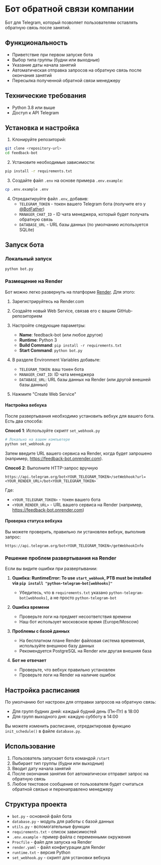 # Бот обратной связи компании

Бот для Telegram, который позволяет пользователям оставлять обратную связь после занятий.

## Функциональность

- Приветствие при первом запуске бота
- Выбор типа группы (будни или выходные)
- Указание даты начала занятий
- Автоматическая отправка запросов на обратную связь после окончания занятий
- Пересылка полученной обратной связи менеджеру

## Технические требования

- Python 3.8 или выше
- Доступ к API Telegram

## Установка и настройка

1. Клонируйте репозиторий:
```bash
git clone <repository-url>
cd feedback-bot
```

2. Установите необходимые зависимости:
```bash
pip install -r requirements.txt
```

3. Создайте файл `.env` на основе примера `.env.example`:
```bash
cp .env.example .env
```

4. Отредактируйте файл `.env`, добавив:
   - `TELEGRAM_TOKEN` - токен вашего Telegram бота (получите его у [@BotFather](https://t.me/BotFather))
   - `MANAGER_CHAT_ID` - ID чата менеджера, который будет получать обратную связь
   - `DATABASE_URL` - URL базы данных (по умолчанию используется SQLite)

## Запуск бота

### Локальный запуск

```bash
python bot.py
```

### Размещение на Render

Бот можно легко развернуть на платформе [Render](https://render.com/). Для этого:

1. Зарегистрируйтесь на Render.com
2. Создайте новый Web Service, связав его с вашим GitHub-репозиторием
3. Настройте следующие параметры:
   - **Name**: feedback-bot (или любое другое)
   - **Runtime**: Python 3
   - **Build Command**: `pip install -r requirements.txt`
   - **Start Command**: `python bot.py`
   
4. В разделе Environment Variables добавьте:
   - `TELEGRAM_TOKEN`: ваш токен бота
   - `MANAGER_CHAT_ID`: ID чата менеджера
   - `DATABASE_URL`: URL базы данных на Render (или другой внешней базы данных)

5. Нажмите "Create Web Service"

#### Настройка вебхука

После развертывания необходимо установить вебхук для вашего бота. Есть два способа:

**Способ 1**: Используйте скрипт `set_webhook.py`

```bash
# Локально на вашем компьютере
python set_webhook.py
```

Затем введите URL вашего сервиса на Render, когда будет запрошено (например, https://feedback-bot.onrender.com).

**Способ 2**: Выполните HTTP-запрос вручную

```
https://api.telegram.org/bot<YOUR_TELEGRAM_TOKEN>/setWebhook?url=<YOUR_RENDER_URL>/bot<YOUR_TELEGRAM_TOKEN>
```

Где:
- `<YOUR_TELEGRAM_TOKEN>` - токен вашего бота
- `<YOUR_RENDER_URL>` - URL вашего сервиса на Render (например, https://feedback-bot.onrender.com)

#### Проверка статуса вебхука

Вы можете проверить, правильно ли установлен вебхук, выполнив запрос:

```
https://api.telegram.org/bot<YOUR_TELEGRAM_TOKEN>/getWebhookInfo
```

### Решение проблем развертывания на Render

Если вы видите ошибки при развертывании:

1. **Ошибка: RuntimeError: To use `start_webhook`, PTB must be installed via `pip install "python-telegram-bot[webhooks]"`**
   - Убедитесь, что в `requirements.txt` указано `python-telegram-bot[webhooks]`, а не просто `python-telegram-bot`

2. **Ошибка времени**
   - Проверьте логи на предмет несоответствия времени
   - Наш бот использует московское время (Europe/Moscow)

3. **Проблемы с базой данных**
   - На бесплатном плане Render файловая система временная, используйте внешнюю базу данных
   - Рекомендуется PostgreSQL на Render или другая внешняя база

4. **Бот не отвечает**
   - Проверьте, что вебхук правильно установлен
   - Проверьте логи на Render на наличие ошибок

## Настройка расписания

По умолчанию бот настроен для отправки запросов на обратную связь:
- Для групп будних дней: каждый будний день (Пн-Пт) в 18:00
- Для групп выходного дня: каждую субботу в 14:00

Вы можете изменить расписание, отредактировав функцию `init_schedule()` в файле `database.py`.

## Использование

1. Пользователь запускает бота командой `/start`
2. Выбирает тип группы (будни или выходные)
3. Вводит дату начала занятий
4. После окончания занятия бот автоматически отправит запрос на обратную связь
5. Любое текстовое сообщение от пользователя будет считаться обратной связью и перенаправлено менеджеру

## Структура проекта

- `bot.py` - основной файл бота
- `database.py` - модуль для работы с базой данных
- `utils.py` - вспомогательные функции
- `requirements.txt` - список зависимостей
- `.env.example` - пример файла с переменными окружения
- `Procfile` - файл для запуска на Render
- `render.yaml` - файл конфигурации для Render
- `runtime.txt` - версия Python
- `set_webhook.py` - скрипт для установки вебхука 